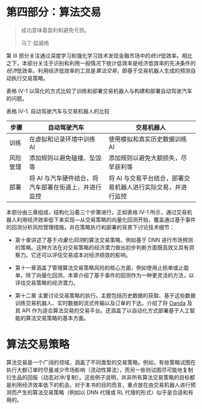 # 第四部分：算法交易

> 成功意味着盈利和避免亏损。
> 
> 马丁·兹威格

第 III 部分关注通过深度学习和强化学习技术发现金融市场中的*统计*低效率。相比之下，本部分关注于识别和利用一般情况下统计低效率是经济低效率的先决条件的*经济*低效率。利用经济低效率的工具是*算法交易*，即基于交易机器人生成的预测自动执行交易策略。

表格 IV-1 以简化的方式比较了训练和部署交易机器人与构建和部署自动驾驶汽车的问题。

表格 IV-1\. 自动驾驶汽车与交易机器人的比较

| 步骤 | 自动驾驶汽车 | 交易机器人 |
| --- | --- | --- |
| 训练 | 在虚拟和记录环境中训练 AI | 使用模拟和真实历史数据训练 AI |
| 风险管理 | 添加规则以避免碰撞、坠毁等 | 添加规则以避免大额损失，尽早获利等 |
| 部署 | 将 AI 与汽车硬件结合，将汽车部署在街道上，并进行监控 | 将 AI 与交易平台结合，部署交易机器人进行实际交易，并进行监控 |

本部分由三章组成，结构化沿着三个步骤进行，正如表格 IV-1 所示，通过交易机器人利用经济效率低下来实现—从交易策略的向量化回测开始，覆盖通过基于事件的回测分析风险管理措施，并在策略执行和部署的背景下讨论技术细节：

+   第十章讲述了基于*向量化回测*的算法交易策略，例如基于 DNN 进行市场预测的策略。这种方法在对交易策略的经济潜力做出初步判断方面既高效又具有洞察力。它还可以评估交易成本对经济绩效的影响。

+   第十一章涵盖了管理算法交易策略风险的核心方面，例如使用止损单或止盈单。除了向量化回测，本章介绍了基于事件的回测作为一种更灵活的方法，以评估交易策略的经济潜力。

+   第十二章 主要讨论交易策略的执行。主题包括历史数据的获取、基于这些数据训练交易机器人、实时数据的流式传输以及订单的下达。介绍了将 [Oanda](http://oanda.com) 及其 API 作为适合算法交易的交易平台。还涵盖了以自动化方式部署基于人工智能的算法交易策略的基本方面。

# 算法交易策略

算法交易是一个广阔的领域，涵盖了不同类型的交易策略。例如，有些策略试图在执行大额订单时尽量减少市场影响（流动性算法），而另一些则试图尽可能地复制衍生品的回报（动态对冲/复制）。这些例子说明，并非所有算法交易策略的目标都是利用经济效率低下的机会。对于本书的目的而言，重点放在由交易机器人进行预测而产生的算法交易策略（例如以 DNN 代理或 RL 代理的形式）似乎是合适和有用的。
